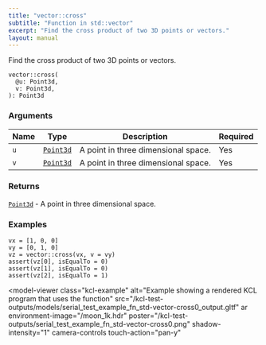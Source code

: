 ```yaml
---
title: "vector::cross"
subtitle: "Function in std::vector"
excerpt: "Find the cross product of two 3D points or vectors."
layout: manual
---
```


Find the cross product of two 3D points or vectors.

```kcl
vector::cross(
  @u: Point3d,
  v: Point3d,
): Point3d
```



### Arguments

| Name | Type | Description | Required |
|----------|------|-------------|----------|
| `u` | [`Point3d`](/docs/kcl-std/types/std-types-Point3d) | A point in three dimensional space. | Yes |
| `v` | [`Point3d`](/docs/kcl-std/types/std-types-Point3d) | A point in three dimensional space. | Yes |

### Returns

[`Point3d`](/docs/kcl-std/types/std-types-Point3d) - A point in three dimensional space.


### Examples

```kcl
vx = [1, 0, 0]
vy = [0, 1, 0]
vz = vector::cross(vx, v = vy)
assert(vz[0], isEqualTo = 0)
assert(vz[1], isEqualTo = 0)
assert(vz[2], isEqualTo = 1)

```


<model-viewer
  class="kcl-example"
  alt="Example showing a rendered KCL program that uses the  function"
  src="/kcl-test-outputs/models/serial_test_example_fn_std-vector-cross0_output.gltf"
  ar
  environment-image="/moon_1k.hdr"
  poster="/kcl-test-outputs/serial_test_example_fn_std-vector-cross0.png"
  shadow-intensity="1"
  camera-controls
  touch-action="pan-y"
>
</model-viewer>


